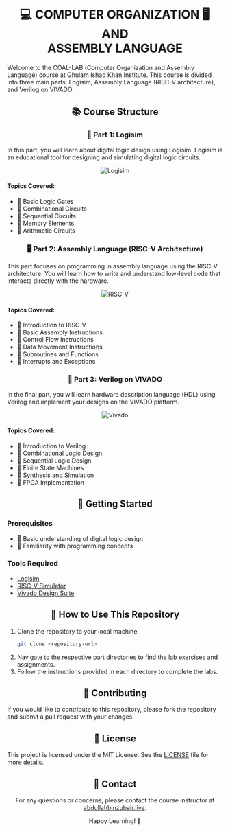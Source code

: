 <div align="center">

# 💻 COMPUTER ORGANIZATION 🖥️ <br> AND <br> ASSEMBLY LANGUAGE 

</div>

Welcome to the COAL-LAB (Computer Organization and Assembly Language) course at Ghulam Ishaq Khan Institute. This course is divided into three main parts: Logisim, Assembly Language (RISC-V architecture), and Verilog on VIVADO.

<div align="center">

## 📚 Course Structure

### 🧩 Part 1: Logisim

</div>

In this part, you will learn about digital logic design using Logisim. Logisim is an educational tool for designing and simulating digital logic circuits.

<div align="center">

![Logisim](https://png.pngtree.com/background/20250107/original/pngtree-3d-render-of-a-printed-circuit-board-picture-image_13279957.jpg)

</div>

#### Topics Covered:
- 🔹 Basic Logic Gates
- 🔹 Combinational Circuits
- 🔹 Sequential Circuits
- 🔹 Memory Elements
- 🔹 Arithmetic Circuits

<div align="center">

### 🖥️ Part 2: Assembly Language (RISC-V Architecture)

</div>

This part focuses on programming in assembly language using the RISC-V architecture. You will learn how to write and understand low-level code that interacts directly with the hardware.

<div align="center">

![RISC-V](https://png.pngtree.com/thumb_back/fh260/background/20230929/pngtree-3d-geometric-shapes-set-against-a-programming-code-background-image_13533729.png)

</div>

#### Topics Covered:
- 🔹 Introduction to RISC-V
- 🔹 Basic Assembly Instructions
- 🔹 Control Flow Instructions
- 🔹 Data Movement Instructions
- 🔹 Subroutines and Functions
- 🔹 Interrupts and Exceptions

<div align="center">

### 🔧 Part 3: Verilog on VIVADO

</div>

In the final part, you will learn hardware description language (HDL) using Verilog and implement your designs on the VIVADO platform.

<div align="center">

![Vivado](https://kit-e.ru/wp-content/uploads/maxresdefault.jpg)

</div>

#### Topics Covered:
- 🔹 Introduction to Verilog
- 🔹 Combinational Logic Design
- 🔹 Sequential Logic Design
- 🔹 Finite State Machines
- 🔹 Synthesis and Simulation
- 🔹 FPGA Implementation

<div align="center">

## 🚀 Getting Started

</div>

### Prerequisites
- 🔹 Basic understanding of digital logic design
- 🔹 Familiarity with programming concepts

### Tools Required
- [Logisim](http://www.cburch.com/logisim/)
- [RISC-V Simulator](https://www.cs.cornell.edu/courses/cs3410/2019sp/riscv/)
- [Vivado Design Suite](https://www.xilinx.com/products/design-tools/vivado.html)

<div align="center">

## 📂 How to Use This Repository

</div>

1. Clone the repository to your local machine.
    ```bash
    git clone <repository-url>
    ```
2. Navigate to the respective part directories to find the lab exercises and assignments.
3. Follow the instructions provided in each directory to complete the labs.

<div align="center">

## 🤝 Contributing

</div>

If you would like to contribute to this repository, please fork the repository and submit a pull request with your changes.

<div align="center">

## 📜 License

</div>

This project is licensed under the MIT License. See the [LICENSE](LICENSE) file for more details.

<div align="center">

## 📧 Contact

</div>

<div align="center">

For any questions or concerns, please contact the course instructor at <a href="www.abdullahbinzubair.live." target="_">abdullahbinzubair.live</a>.

</div>

<div align="center">

Happy Learning! 🚀

</div>